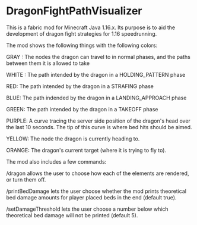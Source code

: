 # DragonFightPathVisualizer

This is a fabric mod for Minecraft Java 1.16.x. Its purpose is to aid the development of dragon fight strategies for 1.16 speedrunning.

The mod shows the following things with the following colors:

GRAY : The nodes the dragon can travel to in normal phases, and the paths between them it is allowed to take

WHITE : The path intended by the dragon in a HOLDING_PATTERN phase

RED: The path intended by the dragon in a STRAFING phase

BLUE: The path indended by the dragon in a LANDING_APPROACH phase

GREEN: The path intended by the dragon in a TAKEOFF phase

PURPLE: A curve tracing the server side position of the dragon's head over the last 10 seconds. The tip of this curve is where bed hits should be aimed.

YELLOW: The node the dragon is currently heading to.

ORANGE: The dragon's current target (where it is trying to fly to).


The mod also includes a few commands:

/dragon allows the user to choose how each of the elements are rendered, or turn them off.

/printBedDamage lets the user choose whether the mod prints theoretical bed damage amounts for player placed beds in the end (default true).

/setDamageThreshold lets the user choose a number below which theoretical bed damage will not be printed (default 5).
